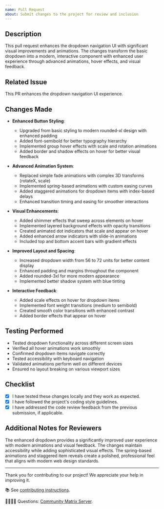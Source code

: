 ```yaml
---
name: Pull Request
about: Submit changes to the project for review and inclusion
---
```


## Description

This pull request enhances the dropdown navigation UI with significant visual improvements and animations. The changes transform the basic dropdown into a modern, interactive component with enhanced user experience through advanced animations, hover effects, and visual feedback.

## Related Issue

This PR enhances the dropdown navigation UI experience.

## Changes Made

- **Enhanced Button Styling**:
  - Upgraded from basic styling to modern rounded-xl design with enhanced padding
  - Added font-semibold for better typography hierarchy
  - Implemented group hover effects with scale and rotation animations
  - Added border and shadow effects on hover for better visual feedback

- **Advanced Animation System**:
  - Replaced simple fade animations with complex 3D transforms (rotateX, scale)
  - Implemented spring-based animations with custom easing curves
  - Added staggered animations for dropdown items with index-based delays
  - Enhanced transition timing and easing for smoother interactions

- **Visual Enhancements**:
  - Added shimmer effects that sweep across elements on hover
  - Implemented layered background effects with opacity transitions
  - Created animated dot indicators that scale and appear on hover
  - Added enhanced arrow indicators with slide-in animations
  - Included top and bottom accent bars with gradient effects

- **Improved Layout and Spacing**:
  - Increased dropdown width from 56 to 72 units for better content display
  - Enhanced padding and margins throughout the component
  - Added rounded-3xl for more modern appearance
  - Implemented better shadow system with blue tinting

- **Interactive Feedback**:
  - Added scale effects on hover for dropdown items
  - Implemented font weight transitions (medium to semibold)
  - Created smooth color transitions with enhanced contrast
  - Added border effects that appear on hover

## Testing Performed

- Tested dropdown functionality across different screen sizes
- Verified all hover animations work smoothly
- Confirmed dropdown items navigate correctly
- Tested accessibility with keyboard navigation
- Validated animations perform well on different devices
- Ensured no layout breaking on various viewport sizes

## Checklist

- [x] I have tested these changes locally and they work as expected.
- [x] I have followed the project's coding style guidelines.
- [x] I have addressed the code review feedback from the previous submission, if applicable.

## Additional Notes for Reviewers

The enhanced dropdown provides a significantly improved user experience with modern animations and visual feedback. The changes maintain accessibility while adding sophisticated visual effects. The spring-based animations and staggered item reveals create a polished, professional feel that aligns with modern web design standards.

---

Thank you for contributing to our project! We appreciate your help in improving it.

📚 See [contributing instructions](https://github.com/sugarlabs/www-v2/blob/master/README.md).

🙋🏾🙋🏼 Questions: [Community Matrix Server](https://matrix.to/#/#sugar:matrix.org).
